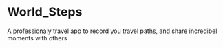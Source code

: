 # World_Steps
A professionaly travel app to record you travel paths, and share incredibel moments with others
